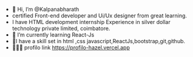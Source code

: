 - 👋 Hi, I’m @Kalpanabharath
- certified Front-end developer and Ui/Ux designer from great learning.
- I have HTML development internship Experience in silver dollar technology private limited, coimbatore.
- 🌱 I’m currently learning React-Js 
- 🙂I have a skill set in html ,css javascript,ReactJs,bootstrap,git,github.
- 👩🏻‍💻 profilo link https://profilo-hazel.vercel.app

<!---
Kalpanabharath/Kalpanabharath is a ✨ special ✨ repository because its `README.md` (this file) appears on your GitHub profile.
You can click the Preview link to take a look at your changes.
--->
